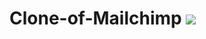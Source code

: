 #  Clone-of-Mailchimp   <img src="https://mailchimp.com/release/plums/cxp/images/favicon.8969a0a6.ico"/>
